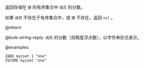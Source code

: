 返回存储在 `键` 的有序集合中 `成员` 的分数。

如果 `成员` 不存在于有序集合中，或 `键` 不存在，返回 `nil` 。

@return

@bulk-string-reply:  `成员` 的分数（双精度浮点数），以字符串形式表示。

@examples

```cli
ZADD myzset 1 "one"
ZSCORE myzset "one"
```
